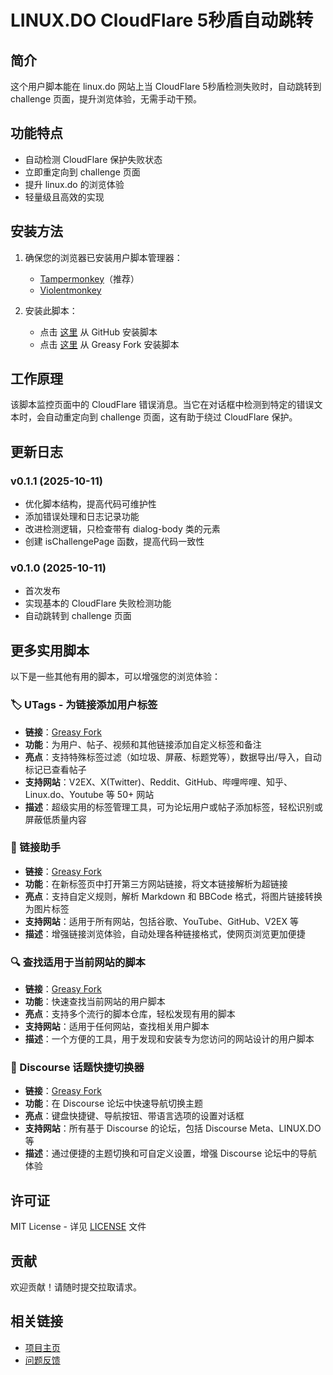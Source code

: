 # LINUX.DO CloudFlare 5秒盾自动跳转

## 简介

这个用户脚本能在 linux.do 网站上当 CloudFlare 5秒盾检测失败时，自动跳转到 challenge 页面，提升浏览体验，无需手动干预。

## 功能特点

- 自动检测 CloudFlare 保护失败状态
- 立即重定向到 challenge 页面
- 提升 linux.do 的浏览体验
- 轻量级且高效的实现

## 安装方法

1. 确保您的浏览器已安装用户脚本管理器：
   - [Tampermonkey](https://www.tampermonkey.net/)（推荐）
   - [Violentmonkey](https://violentmonkey.github.io/)

2. 安装此脚本：
   - 点击 [这里](https://github.com/utags/userscripts/raw/main/linux.do-auto-challenge/linux.do-auto-challenge.user.js) 从 GitHub 安装脚本
   - 点击 [这里](https://greasyfork.org/zh-CN/scripts/552218-linux-do-cloudflare-challenge-bypass) 从 Greasy Fork 安装脚本

## 工作原理

该脚本监控页面中的 CloudFlare 错误消息。当它在对话框中检测到特定的错误文本时，会自动重定向到 challenge 页面，这有助于绕过 CloudFlare 保护。

## 更新日志

### v0.1.1 (2025-10-11)

- 优化脚本结构，提高代码可维护性
- 添加错误处理和日志记录功能
- 改进检测逻辑，只检查带有 dialog-body 类的元素
- 创建 isChallengePage 函数，提高代码一致性

### v0.1.0 (2025-10-11)

- 首次发布
- 实现基本的 CloudFlare 失败检测功能
- 自动跳转到 challenge 页面

## 更多实用脚本

以下是一些其他有用的脚本，可以增强您的浏览体验：

### 🏷️ UTags - 为链接添加用户标签

- **链接**：[Greasy Fork](https://greasyfork.org/zh-CN/scripts/460718-utags-add-usertags-to-links)
- **功能**：为用户、帖子、视频和其他链接添加自定义标签和备注
- **亮点**：支持特殊标签过滤（如垃圾、屏蔽、标题党等），数据导出/导入，自动标记已查看帖子
- **支持网站**：V2EX、X(Twitter)、Reddit、GitHub、哔哩哔哩、知乎、Linux.do、Youtube 等 50+ 网站
- **描述**：超级实用的标签管理工具，可为论坛用户或帖子添加标签，轻松识别或屏蔽低质量内容

### 🔗 链接助手

- **链接**：[Greasy Fork](https://greasyfork.org/zh-CN/scripts/464541-links-helper)
- **功能**：在新标签页中打开第三方网站链接，将文本链接解析为超链接
- **亮点**：支持自定义规则，解析 Markdown 和 BBCode 格式，将图片链接转换为图片标签
- **支持网站**：适用于所有网站，包括谷歌、YouTube、GitHub、V2EX 等
- **描述**：增强链接浏览体验，自动处理各种链接格式，使网页浏览更加便捷

### 🔍 查找适用于当前网站的脚本

- **链接**：[Greasy Fork](https://greasyfork.org/zh-CN/scripts/550659-find-scripts-for-this-site)
- **功能**：快速查找当前网站的用户脚本
- **亮点**：支持多个流行的脚本仓库，轻松发现有用的脚本
- **支持网站**：适用于任何网站，查找相关用户脚本
- **描述**：一个方便的工具，用于发现和安装专为您访问的网站设计的用户脚本

### 🔄 Discourse 话题快捷切换器

- **链接**：[Greasy Fork](https://greasyfork.org/zh-CN/scripts/550982-discourse-topic-quick-switcher)
- **功能**：在 Discourse 论坛中快速导航切换主题
- **亮点**：键盘快捷键、导航按钮、带语言选项的设置对话框
- **支持网站**：所有基于 Discourse 的论坛，包括 Discourse Meta、LINUX.DO 等
- **描述**：通过便捷的主题切换和可自定义设置，增强 Discourse 论坛中的导航体验

## 许可证

MIT License - 详见 [LICENSE](https://github.com/utags/userscripts/blob/main/LICENSE) 文件

## 贡献

欢迎贡献！请随时提交拉取请求。

## 相关链接

- [项目主页](https://github.com/utags/userscripts)
- [问题反馈](https://github.com/utags/userscripts/issues)
